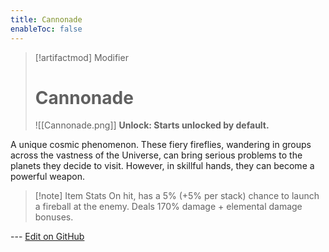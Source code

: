 ```yaml
---
title: Cannonade
enableToc: false
---
```


> [!artifactmod] Modifier
>
> # Cannonade
>
> ![[Cannonade.png]]
> **Unlock: Starts unlocked by default.** 

A unique cosmic phenomenon. These fiery fireflies, wandering in groups across the vastness of the Universe, can bring serious problems to the planets they decide to visit. However, in skillful hands, they can become a powerful weapon.

> [!note] Item Stats
> On hit, has a 5% (+5% per stack) chance to launch a fireball at the enemy. Deals 170% damage + elemental damage bonuses.

--- [Edit on GitHub](https://github.com/Mondrethos/gatekeeperwiki/edit/main/content/Artifacts/Cannonade.md)
